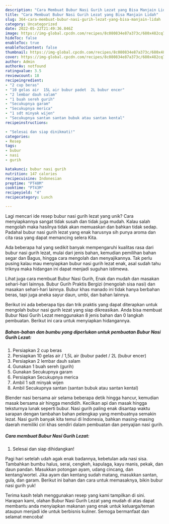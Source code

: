 ```yaml
---
description: "Cara Membuat Bubur Nasi Gurih Lezat yang Bisa Manjain Lidah"
title: "Cara Membuat Bubur Nasi Gurih Lezat yang Bisa Manjain Lidah"
slug: 364-cara-membuat-bubur-nasi-gurih-lezat-yang-bisa-manjain-lidah
category: Uncategorized
date: 2022-05-22T21:49:36.846Z
image: https://img-global.cpcdn.com/recipes/8c080834e87a373c/680x482cq70/bubur-nasi-gurih-lezat-foto-resep-utama.jpg
hideToc: false
enableToc: true
enableTocContent: false
thumbnail: https://img-global.cpcdn.com/recipes/8c080834e87a373c/680x482cq70/bubur-nasi-gurih-lezat-foto-resep-utama.jpg
cover: https://img-global.cpcdn.com/recipes/8c080834e87a373c/680x482cq70/bubur-nasi-gurih-lezat-foto-resep-utama.jpg
author: Admin
authorAv: notfound
ratingvalue: 3.5
reviewcount: 18
recipeingredient:
- "2 cup beras"
- "10 gelas air  15L air bubur padet  2L bubur encer"
- "2 lembar dauh salam"
- "1 buah sereh gurih"
- "Secukupnya garam"
- "Secukupnya merica"
- "1 sdt minyak wijen"
- "Secukupnya santan santan bubuk atau santan kental"
recipeinstructions:

- "Selesai dan siap dinikmati!"
categories:
- Resep
tags:
- bubur
- nasi
- gurih

katakunci: bubur nasi gurih 
nutrition: 147 calories
recipecuisine: Indonesian
preptime: "PT40M"
cooktime: "PT43M"
recipeyield: "4"
recipecategory: Lunch

---
```





Lagi mencari ide resep bubur nasi gurih lezat yang unik? Cara menyiapkannya sangat tidak susah dan tidak juga mudah. Kalau salah mengolah maka hasilnya tidak akan memuaskan dan bahkan tidak sedap. Padahal bubur nasi gurih lezat yang enak harusnya sih punya aroma dan cita rasa yang dapat memancing selera Kita.





Ada beberapa hal yang sedikit banyak mempengaruhi kualitas rasa dari bubur nasi gurih lezat, mulai dari jenis bahan, kemudian pemilihan bahan segar dan Bagus, hingga cara mengolah dan menyajikannya. Tak perlu pusing kalau mau menyiapkan bubur nasi gurih lezat enak,      asal sudah tahu triknya maka hidangan ini dapat menjadi suguhan istimewa.














Lihat juga cara membuat Bubur Nasi Gurih, Enak dan mudah dan masakan sehari-hari lainnya. Bubur Gurih Praktis Bergizi (mengolah sisa nasi) dan masakan sehari-hari lainnya. Bubur khas manado ini tidak hanya berbahan beras, tapi juga aneka sayur daun, umbi, dan bahan lainnya.






Berikut ini ada beberapa tips dan trik praktis yang dapat diterapkan untuk mengolah bubur nasi gurih lezat yang siap dikreasikan. Anda bisa membuat Bubur Nasi Gurih Lezat menggunakan 8 jenis bahan dan 0 langkah pembuatan. Berikut ini cara untuk menyiapkan hidangannya.

<!--inarticleads1-->

##### Bahan-bahan dan bumbu yang diperlukan untuk pembuatan Bubur Nasi Gurih Lezat:

1. Persiapkan 2 cup beras
1. Persiapkan 10 gelas air / 1,5L air (bubur padet / 2L (bubur encer)
1. Persiapkan 2 lembar dauh salam
1. Gunakan 1 buah sereh (gurih)
1. Gunakan Secukupnya garam
1. Persiapkan Secukupnya merica
1. Ambil 1 sdt minyak wijen
1. Ambil Secukupnya santan (santan bubuk atau santan kental)


Blender nasi bersama air selama beberapa detik hingga hancur, kemudian masak bersama air hingga mendidih. Kecilkan api dan masak hingga teksturnya lunak seperti bubur. Nasi gurih paling enak disantap waktu sarapan dengan tambahan bahan pelengkap yang membuatnya semakin lezat. Nasi gurih banyak kita temui di Indonesia, bahkan masing-masing daerah memiliki ciri khas sendiri dalam pembuatan dan penyajian nasi gurih. 

<!--inarticleads2-->

##### Cara membuat Bubur Nasi Gurih Lezat:


1. Selesai dan siap dihidangkan!

Pagi hari setelah udah agak enak badannya, kebetulan ada nasi sisa. Tambahkan bumbu halus, serai, cengkeh, kapulaga, kayu manis, pekak, dan daun pandan. Masukkan potongan ayam, udang cincang, dan kentang/wortel. Jika ayam dan kentang sudah matang, masukkan santan, gula, dan garam. Berikut ini bahan dan cara untuk memasaknya, bikin bubur nasi gurih yuk! 

Terima kasih telah menggunakan resep yang kami tampilkan di sini. Harapan kami, olahan Bubur Nasi Gurih Lezat yang mudah di atas dapat membantu anda menyiapkan makanan yang enak untuk keluarga/teman ataupun menjadi ide untuk berbisnis kuliner. Semoga bermanfaat dan selamat mencoba!
